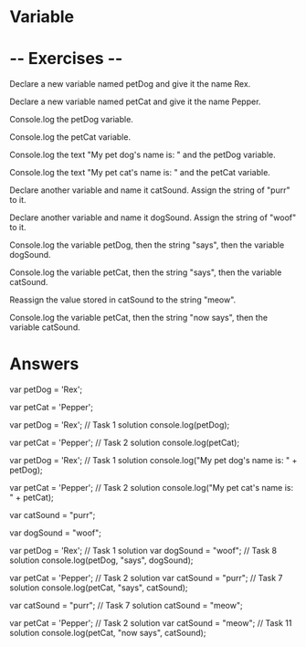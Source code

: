 # Variable

# -- Exercises -- 

Declare a new variable named petDog and give it the name Rex.

Declare a new variable named petCat and give it the name Pepper.

Console.log the petDog variable.

Console.log the petCat variable.

Console.log the text "My pet dog's name is: " and the petDog variable.

Console.log the text "My pet cat's name is: " and the petCat variable.

Declare another variable and name it catSound. Assign the string of "purr" to it.

Declare another variable and name it dogSound. Assign the string of "woof" to it.

Console.log the variable petDog, then the string "says", then the variable dogSound.

Console.log the variable petCat, then the string "says", then the variable catSound.

Reassign the value stored in catSound to the string "meow".

Console.log the variable petCat, then the string "now says", then the variable catSound.


# Answers

var petDog = 'Rex';

var petCat = 'Pepper';

var petDog = 'Rex'; // Task 1 solution
console.log(petDog);

var petCat = 'Pepper'; // Task 2 solution
console.log(petCat);

var petDog = 'Rex'; // Task 1 solution
console.log("My pet dog's name is: " + petDog);

var petCat = 'Pepper'; // Task 2 solution
console.log("My pet cat's name is: " + petCat);

var catSound = "purr";

var dogSound = "woof";

var petDog = 'Rex'; // Task 1 solution
var dogSound = "woof"; // Task 8 solution
console.log(petDog, "says", dogSound);


var petCat = 'Pepper'; // Task 2 solution
var catSound = "purr"; // Task 7 solution
console.log(petCat, "says", catSound);


var catSound = "purr"; // Task 7 solution
catSound = "meow";

var petCat = 'Pepper'; // Task 2 solution
var catSound = "meow"; // Task 11 solution
console.log(petCat, "now says", catSound);